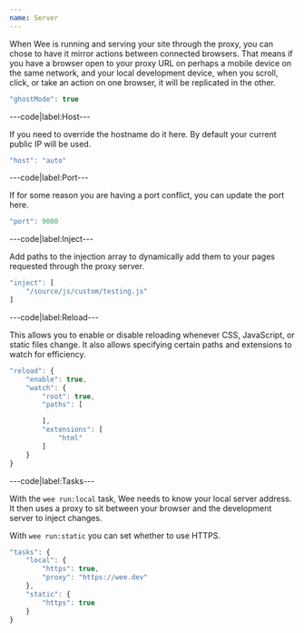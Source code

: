 ```yaml
---
name: Server
---
```


When Wee is running and serving your site through the proxy, you can chose to have it mirror actions between connected browsers. That means if you have a browser open to your proxy URL on perhaps a mobile device on the same network, and your local development device, when you scroll, click, or take an action on one browser, it will be replicated in the other.

```javascript
"ghostMode": true
```

---code|label:Host---

If you need to override the hostname do it here. By default your current public IP will be used.

```javascript
"host": "auto"
```

---code|label:Port---

If for some reason you are having a port conflict, you can update the port here.

```javascript
"port": 9000
```

---code|label:Inject---

Add paths to the injection array to dynamically add them to your pages requested through the proxy server.

```javascript
"inject": [
	"/source/js/custom/testing.js"
]
```

---code|label:Reload---

This allows you to enable or disable reloading whenever CSS, JavaScript, or static files change. It also allows  specifying certain paths and extensions to watch for efficiency.

```javascript
"reload": {
	"enable": true,
	"watch": {
		"root": true,
		"paths": [

		],
		"extensions": [
			"html"
		]
	}
}
```

---code|label:Tasks---

With the `wee run:local` task, Wee needs to know your local server address. It then uses a proxy to sit between your browser and the development server to inject changes.

With `wee run:static` you can set whether to use HTTPS.

```javascript
"tasks": {
	"local": {
		"https": true,
		"proxy": "https://wee.dev"
	},
	"static": {
		"https": true
	}
}
```